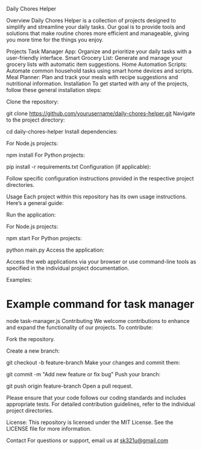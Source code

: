 Daily Chores Helper

Overview
Daily Chores Helper is a collection of projects designed to simplify and streamline your daily tasks. Our goal is to provide tools and solutions that make routine chores more efficient and manageable, giving you more time for the things you enjoy.

Projects
Task Manager App: Organize and prioritize your daily tasks with a user-friendly interface.
Smart Grocery List: Generate and manage your grocery lists with automatic item suggestions.
Home Automation Scripts: Automate common household tasks using smart home devices and scripts.
Meal Planner: Plan and track your meals with recipe suggestions and nutritional information.
Installation
To get started with any of the projects, follow these general installation steps:

Clone the repository:

git clone https://github.com/yourusername/daily-chores-helper.git
Navigate to the project directory:


cd daily-chores-helper
Install dependencies:

For Node.js projects:

npm install
For Python projects:

pip install -r requirements.txt
Configuration (if applicable):

Follow specific configuration instructions provided in the respective project directories.

Usage
Each project within this repository has its own usage instructions. Here’s a general guide:

Run the application:

For Node.js projects:

npm start
For Python projects:

python main.py
Access the application:

Access the web applications via your browser or use command-line tools as specified in the individual project documentation.

Examples:

# Example command for task manager
node task-manager.js
Contributing
We welcome contributions to enhance and expand the functionality of our projects. To contribute:

Fork the repository.

Create a new branch:

git checkout -b feature-branch
Make your changes and commit them:

git commit -m "Add new feature or fix bug"
Push your branch:

git push origin feature-branch
Open a pull request.

Please ensure that your code follows our coding standards and includes appropriate tests. For detailed contribution guidelines, refer to the individual project directories.

License:
This repository is licensed under the MIT License. See the LICENSE file for more information.

Contact
For questions or support, email us at sk321u@gmail.com
